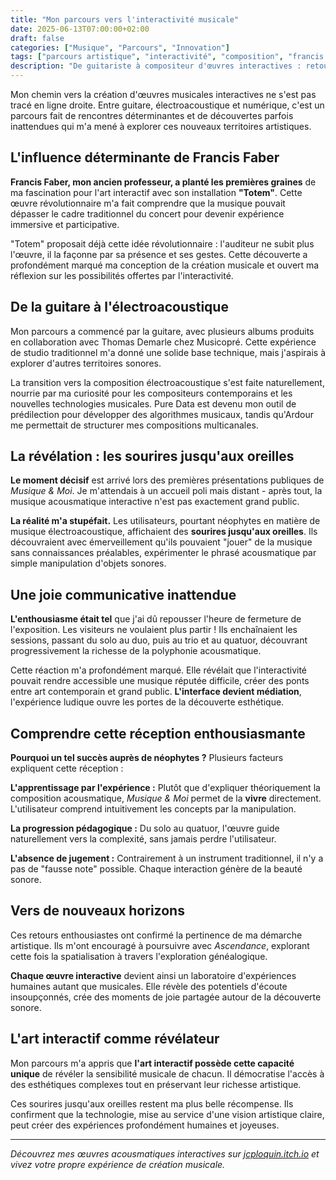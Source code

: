 ```yaml
---
title: "Mon parcours vers l'interactivité musicale"
date: 2025-06-13T07:00:00+02:00
draft: false
categories: ["Musique", "Parcours", "Innovation"]
tags: ["parcours artistique", "interactivité", "composition", "francis faber"]
description: "De guitariste à compositeur d'œuvres interactives : retour sur un parcours artistique jalonné de rencontres décisives et de découvertes humaines."
---
```


Mon chemin vers la création d'œuvres musicales interactives ne s'est pas tracé en ligne droite. Entre guitare, électroacoustique et numérique, c'est un parcours fait de rencontres déterminantes et de découvertes parfois inattendues qui m'a mené à explorer ces nouveaux territoires artistiques.

## L'influence déterminante de Francis Faber

**Francis Faber, mon ancien professeur, a planté les premières graines** de ma fascination pour l'art interactif avec son installation **"Totem"**. Cette œuvre révolutionnaire m'a fait comprendre que la musique pouvait dépasser le cadre traditionnel du concert pour devenir expérience immersive et participative.

"Totem" proposait déjà cette idée révolutionnaire : l'auditeur ne subit plus l'œuvre, il la façonne par sa présence et ses gestes. Cette découverte a profondément marqué ma conception de la création musicale et ouvert ma réflexion sur les possibilités offertes par l'interactivité.

## De la guitare à l'électroacoustique

Mon parcours a commencé par la guitare, avec plusieurs albums produits en collaboration avec Thomas Demarle chez Musicopré. Cette expérience de studio traditionnel m'a donné une solide base technique, mais j'aspirais à explorer d'autres territoires sonores.

La transition vers la composition électroacoustique s'est faite naturellement, nourrie par ma curiosité pour les compositeurs contemporains et les nouvelles technologies musicales. Pure Data est devenu mon outil de prédilection pour développer des algorithmes musicaux, tandis qu'Ardour me permettait de structurer mes compositions multicanales.

## La révélation : les sourires jusqu'aux oreilles

**Le moment décisif** est arrivé lors des premières présentations publiques de *Musique & Moi*. Je m'attendais à un accueil poli mais distant - après tout, la musique acousmatique interactive n'est pas exactement grand public.

**La réalité m'a stupéfait.** Les utilisateurs, pourtant néophytes en matière de musique électroacoustique, affichaient des **sourires jusqu'aux oreilles**. Ils découvraient avec émerveillement qu'ils pouvaient "jouer" de la musique sans connaissances préalables, expérimenter le phrasé acousmatique par simple manipulation d'objets sonores.

## Une joie communicative inattendue

**L'enthousiasme était tel** que j'ai dû repousser l'heure de fermeture de l'exposition. Les visiteurs ne voulaient plus partir ! Ils enchaînaient les sessions, passant du solo au duo, puis au trio et au quatuor, découvrant progressivement la richesse de la polyphonie acousmatique.

Cette réaction m'a profondément marqué. Elle révélait que l'interactivité pouvait rendre accessible une musique réputée difficile, créer des ponts entre art contemporain et grand public. **L'interface devient médiation**, l'expérience ludique ouvre les portes de la découverte esthétique.

## Comprendre cette réception enthousiasmante

**Pourquoi un tel succès auprès de néophytes ?** Plusieurs facteurs expliquent cette réception :

**L'apprentissage par l'expérience :** Plutôt que d'expliquer théoriquement la composition acousmatique, *Musique & Moi* permet de la **vivre** directement. L'utilisateur comprend intuitivement les concepts par la manipulation.

**La progression pédagogique :** Du solo au quatuor, l'œuvre guide naturellement vers la complexité, sans jamais perdre l'utilisateur.

**L'absence de jugement :** Contrairement à un instrument traditionnel, il n'y a pas de "fausse note" possible. Chaque interaction génère de la beauté sonore.

## Vers de nouveaux horizons

Ces retours enthousiastes ont confirmé la pertinence de ma démarche artistique. Ils m'ont encouragé à poursuivre avec *Ascendance*, explorant cette fois la spatialisation à travers l'exploration généalogique.

**Chaque œuvre interactive** devient ainsi un laboratoire d'expériences humaines autant que musicales. Elle révèle des potentiels d'écoute insoupçonnés, crée des moments de joie partagée autour de la découverte sonore.

## L'art interactif comme révélateur

Mon parcours m'a appris que **l'art interactif possède cette capacité unique** de révéler la sensibilité musicale de chacun. Il démocratise l'accès à des esthétiques complexes tout en préservant leur richesse artistique.

Ces sourires jusqu'aux oreilles restent ma plus belle récompense. Ils confirment que la technologie, mise au service d'une vision artistique claire, peut créer des expériences profondément humaines et joyeuses.

---

*Découvrez mes œuvres acousmatiques interactives sur [jcploquin.itch.io](https://jcploquin.itch.io) et vivez votre propre expérience de création musicale.*

